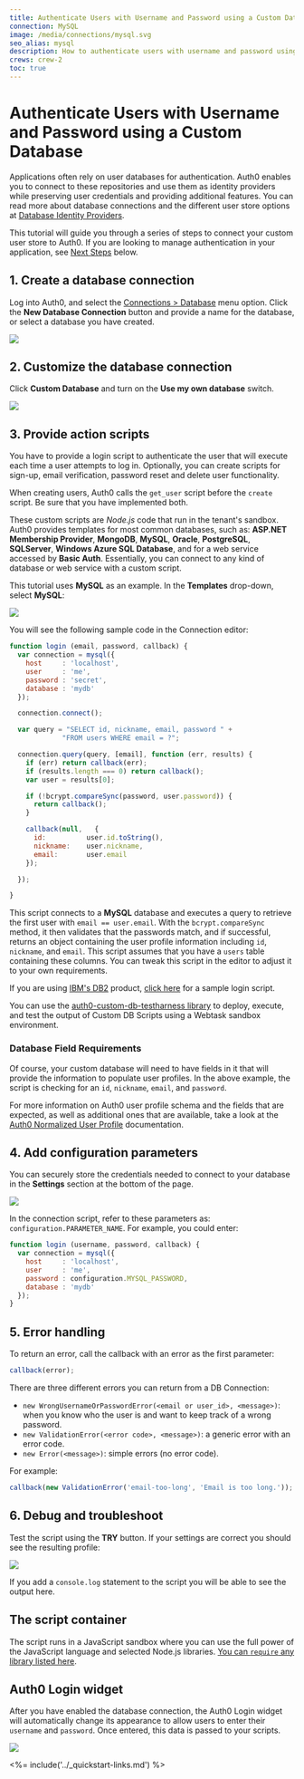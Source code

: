 ```yaml
---
title: Authenticate Users with Username and Password using a Custom Database
connection: MySQL
image: /media/connections/mysql.svg
seo_alias: mysql
description: How to authenticate users with username and password using a Custom Database.
crews: crew-2
toc: true
---
```


# Authenticate Users with Username and Password using a Custom Database

Applications often rely on user databases for authentication. Auth0 enables you to connect to these repositories and use them as identity providers while preserving user credentials and providing additional features. You can read more about database connections and the different user store options at [Database Identity Providers](/connections/database).

This tutorial will guide you through a series of steps to connect your custom user store to Auth0. If you are looking to manage authentication in your application, see [Next Steps](#next-steps) below.

## 1. Create a database connection

Log into Auth0, and select the [Connections > Database](${manage_url}/#/connections/database) menu option. Click the **New Database Connection** button and provide a name for the database, or select a database you have created.

![](/media/articles/connections/database/database-connections.png)

## 2. Customize the database connection

Click **Custom Database** and turn on the **Use my own database** switch.

![](/media/articles/connections/database/custom-database.png)

## 3. Provide action scripts

You have to provide a login script to authenticate the user that will execute each time a user attempts to log in. Optionally, you can create scripts for sign-up, email verification, password reset and delete user functionality.

<div class="alert alert-info">
  When creating users, Auth0 calls the <code>get_user</code> script before the <code>create</code> script. Be sure that you have implemented both.
</div>

These custom scripts are *Node.js* code that run in the tenant's sandbox. Auth0 provides templates for most common databases, such as: **ASP.NET Membership Provider**, **MongoDB**, **MySQL**, **Oracle**, **PostgreSQL**, **SQLServer**, **Windows Azure SQL Database**, and for a web service accessed by **Basic Auth**. Essentially, you can connect to any kind of database or web service with a custom script.

This tutorial uses **MySQL** as an example. In the **Templates** drop-down, select **MySQL**:

![](/media/articles/connections/database/mysql/db-connection-login-script.png)

You will see the following sample code in the Connection editor:

```js
function login (email, password, callback) {
  var connection = mysql({
    host     : 'localhost',
    user     : 'me',
    password : 'secret',
    database : 'mydb'
  });

  connection.connect();

  var query = "SELECT id, nickname, email, password " +
             "FROM users WHERE email = ?";

  connection.query(query, [email], function (err, results) {
    if (err) return callback(err);
    if (results.length === 0) return callback();
    var user = results[0];

    if (!bcrypt.compareSync(password, user.password)) {
      return callback();
    }

    callback(null,   {
      id:          user.id.toString(),
      nickname:    user.nickname,
      email:       user.email
    });

  });

}
```

This script connects to a **MySQL** database and executes a query to retrieve the first user with `email == user.email`. With the `bcrypt.compareSync` method, it then validates that the passwords match, and if successful, returns an object containing the user profile information including `id`, `nickname`, and `email`. This script assumes that you have a `users` table containing these columns. You can tweak this script in the editor to adjust it to your own requirements.

If you are using [IBM's DB2](https://www.ibm.com/analytics/us/en/technology/db2/) product, [click here](/connections/database/db2-script) for a sample login script.

<div class="alert alert-info">
You can use the <a href="https://www.npmjs.com/package/auth0-custom-db-testharness">auth0-custom-db-testharness library</a> to deploy, execute, and test the output of Custom DB Scripts using a Webtask sandbox environment.
</div>

### Database Field Requirements

Of course, your custom database will need to have fields in it that will provide the information to populate user profiles. In the above example, the script is checking for an `id`, `nickname`, `email`, and `password`.

For more information on Auth0 user profile schema and the fields that are expected, as well as additional ones that are available, take a look at the [Auth0 Normalized User Profile](/user-profile/normalized) documentation.


## 4. Add configuration parameters

You can securely store the credentials needed to connect to your database in the **Settings** section at the bottom of the page.

![](/media/articles/connections/database/mysql/db-connection-configurate.png)

In the connection script, refer to these parameters as: `configuration.PARAMETER_NAME`. For example, you could enter:

```js
function login (username, password, callback) {
  var connection = mysql({
    host     : 'localhost',
    user     : 'me',
    password : configuration.MYSQL_PASSWORD,
    database : 'mydb'
  });
}
```

## 5. Error handling

To return an error, call the callback with an error as the first parameter:

```js
callback(error);
```

There are three different errors you can return from a DB Connection:

* `new WrongUsernameOrPasswordError(<email or user_id>, <message>)`: when you know who the user is and want to keep track of a wrong password.
* `new ValidationError(<error code>, <message>)`: a generic error with an error code.
* `new Error(<message>)`: simple errors (no error code).

For example:

```js
callback(new ValidationError('email-too-long', 'Email is too long.'));
```

## 6. Debug and troubleshoot

Test the script using the **TRY** button. If your settings are correct you should see the resulting profile:

![](/media/articles/connections/database/mysql/db-connection-try-ok.png)

If you add a `console.log` statement to the script you will be able to see the output here.


## The script container

The script runs in a JavaScript sandbox where you can use the full power of the JavaScript language and selected Node.js libraries. [You can `require` any library listed here](https://tehsis.github.io/webtaskio-canirequire/).

## Auth0 Login widget

After you have enabled the database connection, the Auth0 Login widget will automatically change its appearance to allow users to enter their `username` and `password`. Once entered, this data is passed to your scripts.

![](/media/articles/connections/database/mysql/db-connection-widget.png)

<%= include('../_quickstart-links.md') %>
